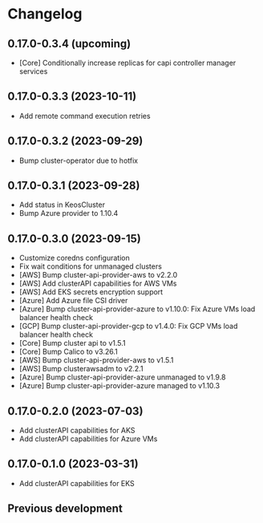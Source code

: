 # Changelog

## 0.17.0-0.3.4 (upcoming)

* [Core] Conditionally increase replicas for capi controller manager services

## 0.17.0-0.3.3 (2023-10-11)

* Add remote command execution retries

## 0.17.0-0.3.2 (2023-09-29)

* Bump cluster-operator due to hotfix

## 0.17.0-0.3.1 (2023-09-28)

* Add status in KeosCluster
* Bump Azure provider to 1.10.4

## 0.17.0-0.3.0 (2023-09-15)

* Customize coredns configuration
* Fix wait conditions for unmanaged clusters
* [AWS] Bump cluster-api-provider-aws to v2.2.0
* [AWS] Add clusterAPI capabilities for AWS VMs
* [AWS] Add EKS secrets encryption support
* [Azure] Add Azure file CSI driver
* [Azure] Bump cluster-api-provider-azure to v1.10.0: Fix Azure VMs load balancer health check
* [GCP] Bump cluster-api-provider-gcp to v1.4.0: Fix GCP VMs load balancer health check
* [Core] Bump cluster api to v1.5.1
* [Core] Bump Calico to v3.26.1
* [AWS] Bump cluster-api-provider-aws to v1.5.1
* [AWS] Bump clusterawsadm to v2.2.1
* [Azure] Bump cluster-api-provider-azure unmanaged to v1.9.8
* [Azure] Bump cluster-api-provider-azure managed to v1.10.3

## 0.17.0-0.2.0 (2023-07-03)

* Add clusterAPI capabilities for AKS
* Add clusterAPI capabilities for Azure VMs

## 0.17.0-0.1.0 (2023-03-31)

* Add clusterAPI capabilities for EKS

## Previous development
